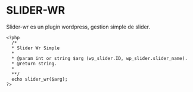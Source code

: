 SLIDER-WR
=========


Slider-wr es un plugin wordpress, gestion simple de slider.

	<?php
	  /*
	  * Slider Wr Simple
	  *
	  * @param int or string $arg (wp_slider.ID, wp_slider.slider_name).
	  * @return string.
	  *
	  **/
	  echo slider_wr($arg);
	?>
	

	
	

